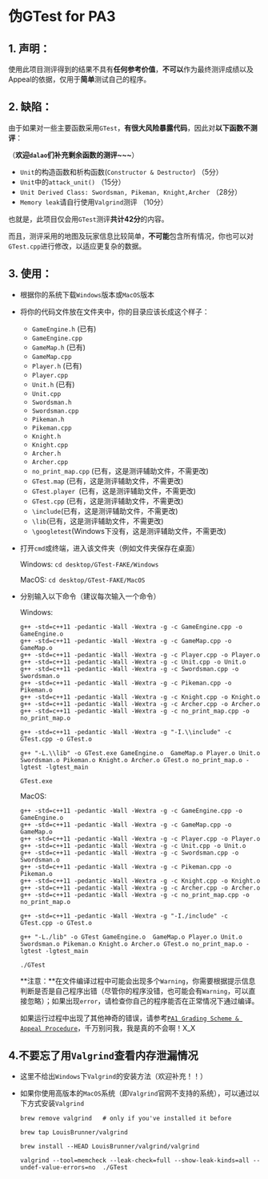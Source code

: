 # 伪GTest for PA3

## 1. 声明：

使用此项目测评得到的结果不具有**任何参考价值**，**不可以**作为最终测评成绩以及Appeal的依据，仅用于**简单**测试自己的程序。

## 2. 缺陷：

由于如果对一些主要函数采用`GTest`，**有很大风险暴露代码**，因此对**以下函数不测评**：

（**欢迎`dalao`们补充剩余函数的测评~~~**）

- `Unit`的构造函数和析构函数(`Constructor & Destructor`) （5分）
- `Unit`中的`attack_unit()` （15分）
- `Unit Derived Class: Swordsman, Pikeman, Knight,Archer` （28分）
- `Memory leak`请自行使用`Valgrind`测评 （10分）

也就是，此项目仅会用`GTest`测评**共计42分**的内容。

而且，测评采用的地图及玩家信息比较简单，**不可能**包含所有情况，你也可以对`GTest.cpp`进行修改，以适应更复杂的数据。

## 3. 使用：

- 根据你的系统下载`Windows`版本或`MacOS`版本

- 将你的代码文件放在文件夹中，你的目录应该长成这个样子：

  - `GameEngine.h` (已有)
  - `GameEngine.cpp`
  - `GameMap.h` (已有)
  - `GameMap.cpp`
  - `Player.h` (已有)
  - `Player.cpp`
  - `Unit.h` (已有)
  - `Unit.cpp`
  - `Swordsman.h`
  - `Swordsman.cpp`
  - `Pikeman.h`
  - `Pikeman.cpp`
  - `Knight.h`
  - `Knight.cpp`
  - `Archer.h`
  - `Archer.cpp`
  - `no_print_map.cpp` (已有，这是测评辅助文件，不需更改)
  - `GTest.map` (已有，这是测评辅助文件，不需更改)
  - `GTest.player `(已有，这是测评辅助文件，不需更改)
  - `GTest.cpp` (已有，这是测评辅助文件，不需更改)
  - `\include`(已有，这是测评辅助文件，不需更改)
  - `\lib`(已有，这是测评辅助文件，不需更改)
  - `\googletest`(Windows下没有，这是测评辅助文件，不需更改)

- 打开`cmd`或终端，进入该文件夹（例如文件夹保存在桌面）

  Windows: `cd desktop/GTest-FAKE/Windows`

  MacOS: `cd desktop/GTest-FAKE/MacOS`

- 分别输入以下命令（建议每次输入一个命令）

  Windows:

  ```shell
  g++ -std=c++11 -pedantic -Wall -Wextra -g -c GameEngine.cpp -o GameEngine.o
  g++ -std=c++11 -pedantic -Wall -Wextra -g -c GameMap.cpp -o GameMap.o
  g++ -std=c++11 -pedantic -Wall -Wextra -g -c Player.cpp -o Player.o
  g++ -std=c++11 -pedantic -Wall -Wextra -g -c Unit.cpp -o Unit.o
  g++ -std=c++11 -pedantic -Wall -Wextra -g -c Swordsman.cpp -o Swordsman.o
  g++ -std=c++11 -pedantic -Wall -Wextra -g -c Pikeman.cpp -o Pikeman.o
  g++ -std=c++11 -pedantic -Wall -Wextra -g -c Knight.cpp -o Knight.o
  g++ -std=c++11 -pedantic -Wall -Wextra -g -c Archer.cpp -o Archer.o
  g++ -std=c++11 -pedantic -Wall -Wextra -g -c no_print_map.cpp -o no_print_map.o
  
  g++ -std=c++11 -pedantic -Wall -Wextra -g "-I.\\include" -c GTest.cpp -o GTest.o
  
  g++ "-L.\\lib" -o GTest.exe GameEngine.o  GameMap.o Player.o Unit.o Swordsman.o Pikeman.o Knight.o Archer.o GTest.o no_print_map.o -lgtest -lgtest_main
  
  GTest.exe
  
  ```

  MacOS:

  ```shell
  g++ -std=c++11 -pedantic -Wall -Wextra -g -c GameEngine.cpp -o GameEngine.o
  g++ -std=c++11 -pedantic -Wall -Wextra -g -c GameMap.cpp -o GameMap.o
  g++ -std=c++11 -pedantic -Wall -Wextra -g -c Player.cpp -o Player.o
  g++ -std=c++11 -pedantic -Wall -Wextra -g -c Unit.cpp -o Unit.o
  g++ -std=c++11 -pedantic -Wall -Wextra -g -c Swordsman.cpp -o Swordsman.o
  g++ -std=c++11 -pedantic -Wall -Wextra -g -c Pikeman.cpp -o Pikeman.o
  g++ -std=c++11 -pedantic -Wall -Wextra -g -c Knight.cpp -o Knight.o
  g++ -std=c++11 -pedantic -Wall -Wextra -g -c Archer.cpp -o Archer.o
  g++ -std=c++11 -pedantic -Wall -Wextra -g -c no_print_map.cpp -o no_print_map.o
  
  g++ -std=c++11 -pedantic -Wall -Wextra -g "-I./include" -c GTest.cpp -o GTest.o
  
  g++ "-L./lib" -o GTest GameEngine.o  GameMap.o Player.o Unit.o Swordsman.o Pikeman.o Knight.o Archer.o GTest.o no_print_map.o -lgtest -lgtest_main
  
  ./GTest
  ```

  **注意：**在文件编译过程中可能会出现多个`Warning`，你需要根据提示信息判断是否是自己程序出错（尽管你的程序没错，也可能会有`Warning`，可以直接忽略）；如果出现`error`，请检查你自己的程序能否在正常情况下通过编译。

  

  如果运行过程中出现了其他神奇的错误，请参考[`PA1 Grading Scheme & Appeal Procedure`](https://course.cse.ust.hk/comp2012h/assignments/pa1/grading.html#cases)，千万别问我，我是真的不会啊！X_X

## 4.不要忘了用`Valgrind`查看内存泄漏情况

- 这里不给出`Windows`下`Valgrind`的安装方法（欢迎补充！！）

- 如果你使用高版本的`MacOS`系统（即`Valgrind`官网不支持的系统），可以通过以下方式安装`Valgrind`

  ```shell
  brew remove valgrind   # only if you've installed it before
  
  brew tap LouisBrunner/valgrind
  
  brew install --HEAD LouisBrunner/valgrind/valgrind
  
  valgrind --tool=memcheck --leak-check=full --show-leak-kinds=all --undef-value-errors=no  ./GTest
  
  ```

  